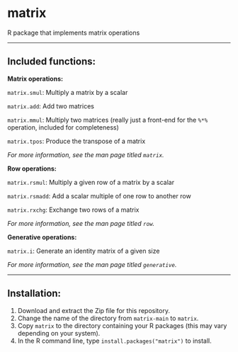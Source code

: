 # matrix
R package that implements matrix operations

----

## Included functions:

**Matrix operations:**

`matrix.smul`: Multiply a matrix by a scalar

`matrix.add`: Add two matrices

`matrix.mmul`: Multiply two matrices (really just a front-end for the `%*%` operation, included for completeness)

`matrix.tpos`: Produce the transpose of a matrix

*For more information, see the man page titled `matrix`.*

**Row operations:**

`matrix.rsmul`: Multiply a given row of a matrix by a scalar

`matrix.rsmadd`: Add a scalar multiple of one row to another row

`matrix.rxchg`: Exchange two rows of a matrix

*For more information, see the man page titled `row`.*

**Generative operations:**

`matrix.i`: Generate an identity matrix of a given size

*For more information, see the man page titled `generative`.*

----

## Installation:

1. Download and extract the Zip file for this repository.
2. Change the name of the directory from `matrix-main` to `matrix`.
3. Copy `matrix` to the directory containing your R packages (this may vary depending on your system).
4. In the R command line, type `install.packages("matrix")` to install.
